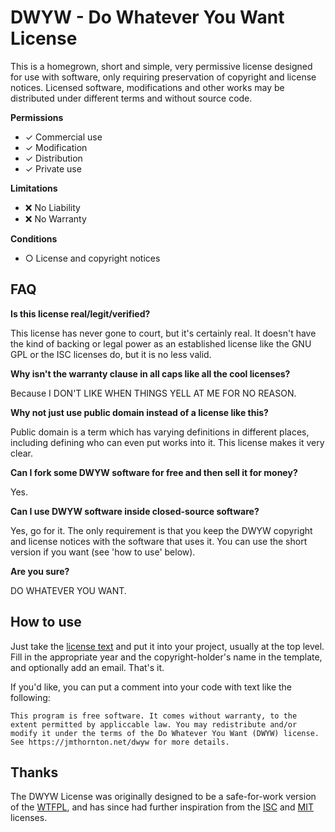 # DWYW - Do Whatever You Want License

This is a homegrown, short and simple, very permissive license designed for use with software, only requiring preservation of copyright and license notices. Licensed software, modifications and other works may be distributed under different terms and without source code.

**Permissions**

- &#x2713;  Commercial use
- &#x2713;  Modification
- &#x2713;  Distribution
- &#x2713;  Private use

**Limitations**

- &#x274c;  No Liability
- &#x274c;  No Warranty

**Conditions**

- &#x25cb;  License and copyright notices

## FAQ

**Is this license real/legit/verified?**

This license has never gone to court, but it's certainly real. It doesn't have the kind of backing or legal power as an established license like the GNU GPL or the ISC licenses do, but it is no less valid.

**Why isn't the warranty clause in all caps like all the cool licenses?**

Because I DON'T LIKE WHEN THINGS YELL AT ME FOR NO REASON.

**Why not just use public domain instead of a license like this?**

Public domain is a term which has varying definitions in different places, including defining who can even put works into it. This license makes it very clear.

**Can I fork some DWYW software for free and then sell it for money?**

Yes.

**Can I use DWYW software inside closed-source software?**

Yes, go for it. The only requirement is that you keep the DWYW copyright and license notices with the software that uses it. You can use the short version if you want (see 'how to use' below).

**Are you sure?**

DO WHATEVER YOU WANT.

## How to use

Just take the [license text](LICENSE.txt) and put it into your project, usually at the top level. Fill in the appropriate year and the copyright-holder's name in the template, and optionally add an email. That's it.

If you'd like, you can put a comment into your code with text like the following:

```
This program is free software. It comes without warranty, to the
extent permitted by appliccable law. You may redistribute and/or
modify it under the terms of the Do Whatever You Want (DWYW) license.
See https://jmthornton.net/dwyw for more details.
```

## Thanks

The DWYW License was originally designed to be a safe-for-work version of the [WTFPL](https://github.com/anak10thn/WTFPL), and has since had further inspiration from the [ISC](https://opensource.org/licenses/ISC) and [MIT](https://opensource.org/licenses/MIT) licenses.

